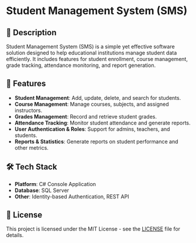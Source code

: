 # Student Management System (SMS)

## 📝 Description
Student Management System (SMS) is a simple yet effective software solution designed to help educational institutions manage student data efficiently. It includes features for student enrollment, course management, grade tracking, attendance monitoring, and report generation.

## 🔧 Features
- **Student Management**: Add, update, delete, and search for students.
- **Course Management**: Manage courses, subjects, and assigned instructors.
- **Grades Management**: Record and retrieve student grades.
- **Attendance Tracking**: Monitor student attendance and generate reports.
- **User Authentication & Roles**: Support for admins, teachers, and students.
- **Reports & Statistics**: Generate reports on student performance and other metrics.

## 🛠 Tech Stack
- **Platform**: C# Console Application
- **Database**: SQL Server
- **Other**: Identity-based Authentication, REST API

## 📄 License
This project is licensed under the MIT License - see the [LICENSE](LICENSE) file for details.

